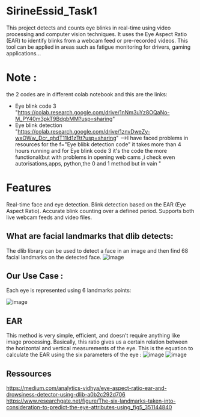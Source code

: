 # SirineEssid_Task1
This project detects and counts eye blinks in real-time using video processing and computer vision techniques. It uses the Eye Aspect Ratio (EAR) to identify blinks from a webcam feed or pre-recorded videos. This tool can be applied in areas such as fatigue monitoring for drivers, gaming applications...
# Note :
 the 2 codes are in different colab notebook and this are the links:
 - Eye blink code 3 "https://colab.research.google.com/drive/1nNm3uYz8OQaNo-M_PY40m3pkT9BdqbMM?usp=sharing"
 - Eye blink detection "https://colab.research.google.com/drive/1znvDweZy-wxOWw_Dcr_qhdT11ld1zTtt?usp=sharing"
   -->I have faced problems in resources for the f="Eye blibk detection code" it takes more than 4 hours running and for Eye blink code 3 it's the code the more functional(but with problems in opening web cams ,i check even autorisations,apps, python,the 0 and 1 method but in vain "
# Features
Real-time face and eye detection.
Blink detection based on the EAR (Eye Aspect Ratio).
Accurate blink counting over a defined period.
Supports both live webcam feeds and video files.
## What are facial landmarks that dlib detects:
The dlib library can be used to detect a face in an image and then find 68 facial landmarks on the detected face.
![image](https://github.com/user-attachments/assets/94c5e9b8-6a5c-4fa1-9ff9-ada5fd705c90)

## Our Use Case :
Each eye is represented using 6 landmarks points:

![image](https://github.com/user-attachments/assets/e7235360-1345-4b31-8dc8-154aed7ba2cd)


 
## EAR 
This method is very simple, efficient, and doesn’t require anything like image processing. Basically, this ratio gives us a certain relation between the horizontal and vertical measurements of the eye. This is the equation to calculate the EAR using the six parameters of the eye :
![image](https://github.com/user-attachments/assets/dcf07c3b-5547-482a-9f7a-2ac4224b5d15)
![image](https://github.com/user-attachments/assets/46eb5f03-c520-40c8-ae81-84f19c252977)




## Ressources
https://medium.com/analytics-vidhya/eye-aspect-ratio-ear-and-drowsiness-detector-using-dlib-a0b2c292d706
https://www.researchgate.net/figure/The-six-landmarks-taken-into-consideration-to-predict-the-eye-attributes-using_fig5_351144840

